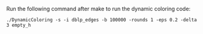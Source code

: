 Run the following command after make to run the dynamic coloring code:

```
./DynamicColoring -s -i dblp_edges -b 100000 -rounds 1 -eps 0.2 -delta 3 empty_h
```
